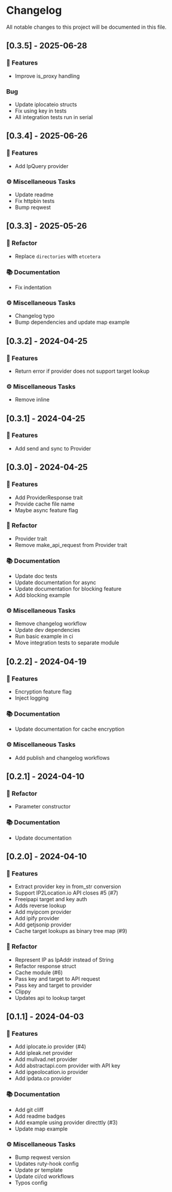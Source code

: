 # Changelog

All notable changes to this project will be documented in this file.

## [0.3.5] - 2025-06-28

### 🚀 Features

- Improve is_proxy handling

### Bug

- Update iplocateio structs
- Fix using key in tests
- All integration tests run in serial

## [0.3.4] - 2025-06-26

### 🚀 Features

- Add IpQuery provider

### ⚙️ Miscellaneous Tasks

- Update readme
- Fix httpbin tests
- Bump reqwest

## [0.3.3] - 2025-05-26

### 🚜 Refactor

- Replace `directories` with `etcetera`

### 📚 Documentation

- Fix indentation

### ⚙️ Miscellaneous Tasks

- Changelog typo
- Bump dependencies and update map example

## [0.3.2] - 2024-04-25

### 🚀 Features

- Return error if provider does not support target lookup

### ⚙️ Miscellaneous Tasks

- Remove inline

## [0.3.1] - 2024-04-25

### 🚀 Features

- Add send and sync to Provider

## [0.3.0] - 2024-04-25

### 🚀 Features

- Add ProviderResponse trait
- Provide cache file name
- Maybe async feature flag

### 🚜 Refactor

- Provider trait
- Remove make_api_request from Provider trait

### 📚 Documentation

- Update doc tests
- Update documentation for async
- Update documentation for blocking feature
- Add blocking example

### ⚙️ Miscellaneous Tasks

- Remove changelog workflow
- Update dev dependencies
- Run basic example in ci
- Move integration tests to separate module

## [0.2.2] - 2024-04-19

### 🚀 Features

- Encryption feature flag
- Inject logging

### 📚 Documentation

- Update documentation for cache encryption

### ⚙️ Miscellaneous Tasks

- Add publish and changelog workflows

## [0.2.1] - 2024-04-10

### 🚜 Refactor

- Parameter constructor

### 📚 Documentation

- Update documentation

## [0.2.0] - 2024-04-10

### 🚀 Features

- Extract provider key in from_str conversion
- Support IP2Location.io API closes #5 (#7)
- Freeipapi target and key auth
- Adds reverse lookup
- Add  myipcom provider
- Add ipify provider
- Add getjsonip provider
- Cache target lookups as binary tree map (#9)

### 🚜 Refactor

- Represent IP as IpAddr instead of String
- Refactor response struct
- Cache module (#6)
- Pass key and target to API request
- Pass key and target to provider
- Clippy
- Updates api to lookup target

## [0.1.1] - 2024-04-03

### 🚀 Features

- Add iplocate.io provider (#4)
- Add ipleak.net provider
- Add mullvad.net provider
- Add abstractapi.com provider with API key
- Add ipgeolocation.io provider
- Add ipdata.co provider

### 📚 Documentation

- Add git cliff
- Add readme badges
- Add example using provider directtly (#3)
- Update map example

### ⚙️ Miscellaneous Tasks

- Bump reqwest version
- Updates ruty-hook config
- Update pr template
- Update ci/cd workflows
- Typos config


